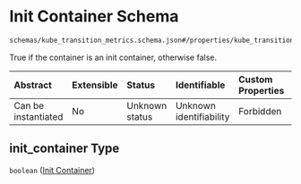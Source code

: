 # Init Container Schema

```txt
schemas/kube_transition_metrics.schema.json#/properties/kube_transition_metrics/properties/container/properties/init_container
```

True if the container is an init container, otherwise false.

| Abstract            | Extensible | Status         | Identifiable            | Custom Properties | Additional Properties | Access Restrictions | Defined In                                                                                            |
| :------------------ | :--------- | :------------- | :---------------------- | :---------------- | :-------------------- | :------------------ | :---------------------------------------------------------------------------------------------------- |
| Can be instantiated | No         | Unknown status | Unknown identifiability | Forbidden         | Allowed               | none                | [kube\_transition\_metrics.schema.json\*](kube_transition_metrics.schema.json "open original schema") |

## init\_container Type

`boolean` ([Init Container](kube_transition_metrics-properties-metrics-properties-container-metrics-properties-init-container.md))
